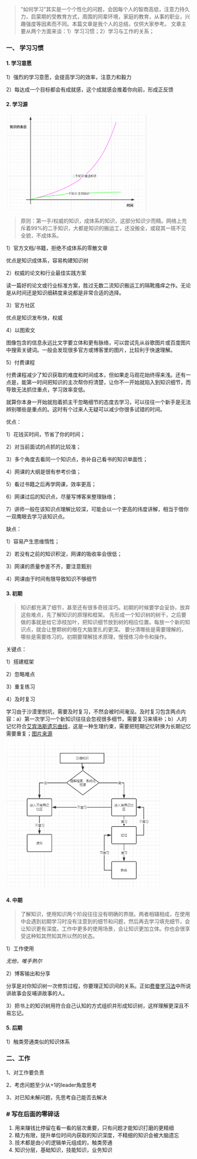> "如何学习"其实是一个个性化的问题，会因每个人的智商高低，注意力持久力，启蒙期的受教育方式，周围的同辈环境，家庭的教育，从事的职业，兴趣强度等因素而不同。本篇文章是我个人的总结，仅供大家参考。
> 文章主要从两个方面来谈：1）学习习惯；2）学习与工作的关系；

### 一、 学习习惯

#### 1. 学习意愿

1）强烈的学习意愿，会提高学习的效率，注意力和毅力

2）每达成一个目标都会有成就感，这个成就感会推着你向前，形成正反馈

#### 2. 学习源

<img title="" src="pic/image-20210121160851772.png" alt="image-20210121160851772" style="zoom: 100%;" data-align="center" width="383">

> 原则：第一手/权威的知识，成体系的知识，这部分知识少而精。网络上充斥着99%的二手知识，大都是知识的搬运工，还没搬全，或窥其一斑不见全貌，不成体系。

1）官方文档/书籍，拒绝不成体系的零散文章

优点是知识成体系，容易构建知识树

2）权威的论文和行业最佳实践方案

读一篇好的论文或行业标准方案，胜过无数二流知识搬运工的隔靴搔痒之作。无论是从时间还是知识细耕度来说都是非常合适的选择。

3）官方社区

优点是知识发布快，权威

4）以图索文

图像包含的信息永远比文字要立体和更有脉络，可以尝试先从谷歌图片或百度图片中搜索关键词。一般会发现很多官方或博客里的图片，比较利于快速理解。

5）付费课程

付费课程减少了知识获取的难度和时间成本，但如果走马观花始终得来浅。还有一点是，能第一时间把知识的主次帮你捋清楚，让你不一开始就陷入到知识细节，而导致无法抓住重点，学习效率变低。

就算你本身一开始就抱着抓主干忽略细节的态度去学习，可以往往一个新手是无法辨别哪些是重点的。这时有个过来人无疑可以减少你很多试错的时间。

优点：

1）花钱买时间，节省了你的时间；

2）对当前面试的点抓的比较准；

3）多个角度去看同一个知识点，弥补自己看书的知识单面性；

4）网课的大纲是很有参考价值；

5）看过书籍之后再学网课，效率更高；

6）网课过后的知识点，尽量写博客来整理脉络；

7）讲师一般在该知识点理解比较深，可能会以一个更高的纬度讲解，相当于借你一双鹰眼去学习该知识点。

缺点：

1）容易产生思维惰性；

2）若没有之前的知识积淀，网课的吸收率会很低；

3）网课的质量参差不齐，要注意甄别

4）网课由于时间有限导致知识不够细节

#### 3. 初期

> 知识都充满了细节，甚至还有很多奇技淫巧。初期的时候要学会妥协，放弃这些难点，先了解知识的原理和框架。
> 先形成一个知识树的树干，之后要做的事就是给它添枝加叶，把知识细节放到树的相应位置。每放一个新的知识点，就会让整颗树的根在大脑里扎的更深。
> 要分清哪些是需要理解的，哪些是需要练习的。初期要理解技术原理，慢慢练习命令和操作。

关键点：

1）搭建框架

2）忽略难点

3）重复练习

4）及时复习

学习由于沙漠里刨坑，需要及时复习，不然会被时间淹没。及时复习包含两点内容：a）第一次学习一个新知识往往会忽视很多细节，需要复习来填补；b）人的记忆符合[艾宾浩斯遗忘曲线](https://baike.baidu.com/item/%E9%81%97%E5%BF%98%E6%9B%B2%E7%BA%BF/7278665?fr=aladdin)，这是一种生理约束，需要把短期记忆转换为长期记忆需要重复；[图片来源](https://www.zhihu.com/question/22866524/answer/1687522416)

<img title="" src="pic/v2-98692fc19e6472febaac7863744f0d62_r.jpg" alt="preview" style="zoom: 100%;" data-align="center" width="419">

#### 4. 中期

> 了解知识，使用知识两个阶段往往没有明确的界限。两者相辅相成，在使用中会遇到初期学习时没有注意到的细节和问题，然后再去学习填充细节，会让知识更有深度。工作中更多的使用场景，会让知识更加立体。你也会很享受这种知其然知其所以然的状态。

1）工作使用

*无他，唯手熟尔*

2）博客输出和分享

分享是对你知识树一次修剪过程，你要理正知识间的关系。正如[费曼学习法](https://baike.baidu.com/item/%E8%B4%B9%E6%9B%BC%E5%AD%A6%E4%B9%A0%E6%B3%95)中所说讲故事会反哺讲故事的人。

3）把书上的知识树用符合自己认知的方式组织并形成知识树，这样理解更深且不易忘记。

#### 5. 后期

1）触类旁通类似的知识体系

### 二、工作

1、对工作要负责

2、考虑问题至少从+1的leader角度思考

3、对已知未解问题，先思考自己能否去解决

### # 写在后面的零碎话

1. 用来赚钱比停留在看一看的层次重要，只有问题才能知识打磨的更精细
2. 精力有限，提升单位时间内获取的知识深度，不精细的知识会被大脑遗忘
3. 技术都是由小的逻辑单元组成的，触类旁通
4. 知识分层，基础知识，技能知识，业务知识